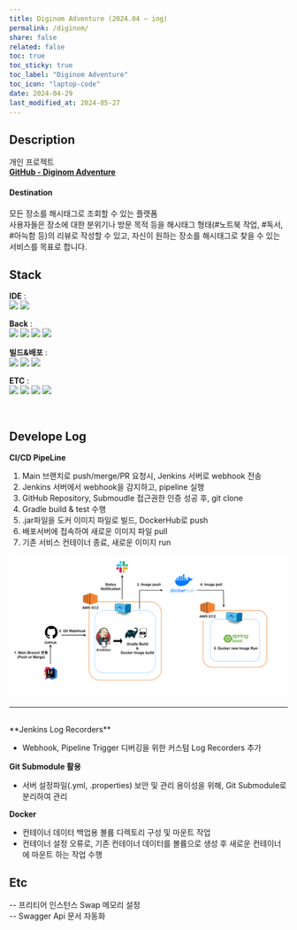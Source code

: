 ```yaml
---
title: Diginom Adventure (2024.04 ~ ing)
permalink: /diginom/
share: false
related: false
toc: true
toc_sticky: true
toc_label: "Diginom Adventure"
toc_icon: "laptop-code"
date: 2024-04-29
last_modified_at: 2024-05-27
---
```


## Description

개인 프로젝트  
**[GitHub - Diginom Adventure](https://github.com/one-zeze/Diginom-Adventure)**

#### Destination

모든 장소를 해시태그로 조회할 수 있는 플랫폼  
사용자들은 장소에 대한 분위기나 방문 목적 등을 해시태그 형태(#노트북 작업, #독서, #아늑함 등)의 리뷰로 작성할 수 있고, 자신이 원하는 장소를 해시태그로 찾을 수 있는 서비스를 목표로 합니다.
<br>

## Stack

**IDE** :  
<img src="https://img.shields.io/badge/Intelij-white?style=flat&logo=intellijidea&logoColor=000000">
<img src="https://img.shields.io/badge/Visual_Studio_Code-white?style=flat&logo=visualstudiocode&logoColor=007ACC">

**Back** :  
<img src="https://img.shields.io/badge/Spring_Boot_3.2.5-white?style=flat&logo=springboot&logoColor=6DB33F">
<img src="https://img.shields.io/badge/JDK_17-white?style=flat&logo=openjdk&logoColor=000000">
<img src="https://img.shields.io/badge/JPA_Hibernate-white?style=flat&logo=hibernate&logoColor=59666C">
<img src="https://img.shields.io/badge/Gradle-white?style=flat&logo=gradle&logoColor=02303A">

<!-- **Front** :
<img src="https://img.shields.io/badge/Vue.js-232023?style=flat&logo=vuedotjs&logoColor=4FC08D"> -->

**빌드&배포** :  
<img src="https://img.shields.io/badge/Amazon_Web_Services-232F3E.svg?style=flat&logo=amazon-aws&logoColor=white">
<img src="https://img.shields.io/badge/Jenkins-D24939.svg?style=flat&logo=jenkins&logoColor=white">
<img src="https://img.shields.io/badge/Docker-2496ED.svg?style=flat&logo=docker&logoColor=white">

**ETC** :  
<img src="https://img.shields.io/badge/Git-232023?style=flat&logo=git&logoColor=F05032">
<img src="https://img.shields.io/badge/Portainer-13BEF9?style=flat&logo=portainer&logoColor=white">
<img src="https://img.shields.io/badge/Swagger-232023?style=flat&logo=swagger&logoColor=#85EA2D">
<img src="https://img.shields.io/badge/Slack-232023?style=flat&logo=slack&logoColor=4A154B">

<!-- **Front** - React, TypeScript, Recoil   -->
<br>

## Develope Log

**CI/CD PipeLine**

1. Main 브랜치로 push/merge/PR 요청시, Jenkins 서버로 webhook 전송
2. Jenkins 서버에서 webhook을 감지하고, pipeline 실행
3. GitHub Repository, Submoudle 접근권한 인증 성공 후, git clone
4. Gradle build & test 수행
5. .jar파일을 도커 이미지 파일로 빌드, DockerHub로 push
6. 배포서버에 접속하여 새로운 이미지 파일 pull
7. 기존 서비스 컨테이너 종료, 새로운 이미지 run

<!-- - Jenkins Credentials로 (Repository, spring 서버 등)외부 서비스 접근시 인증 처리 -->

![architecture](/assets/img/pipeline.png)

---

<br>
**Jenkins Log Recorders**

- Webhook, Pipeline Trigger 디버깅을 위한 커스텀 Log Recorders 추가

**Git Submodule 활용**

- 서버 설정파일(.yml, .properties) 보안 및 관리 용이성을 위해, Git Submodule로 분리하여 관리

**Docker**

- 컨테이너 데이터 백업용 볼륨 디렉토리 구성 및 마운트 작업
- 컨테이너 설정 오류로, 기존 컨테이너 데이터를 볼륨으로 생성 후 새로운 컨테이너에 마운트 하는 작업 수행

## Etc

-- 프리티어 인스턴스 Swap 메모리 설정  
-- Swagger Api 문서 자동화
